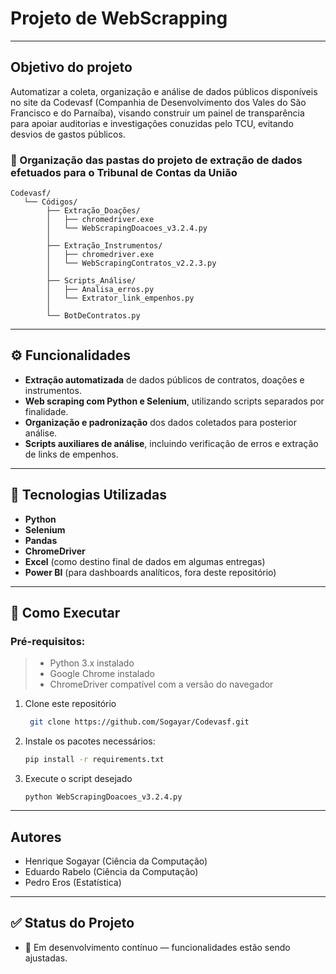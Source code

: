 # Projeto de WebScrapping
---
## Objetivo do projeto
  Automatizar a coleta, organização e análise de dados públicos disponíveis no site da Codevasf (Companhia de Desenvolvimento dos Vales do São Francisco e do Parnaíba), visando construir um painel de transparência para apoiar auditorias e investigações conuzidas pelo TCU, evitando desvios de gastos públicos.
### 📁 Organização das pastas do projeto de extração de dados efetuados para o Tribunal de Contas da União
   ```
Codevasf/
      └── Códigos/
           ├── Extração_Doações/
           │   ├── chromedriver.exe
           │   └── WebScrapingDoacoes_v3.2.4.py
           │
           ├── Extração_Instrumentos/
           │   ├── chromedriver.exe
           │   └── WebScrapingContratos_v2.2.3.py
           │
           ├── Scripts_Análise/
           │   ├── Analisa_erros.py
           │   └── Extrator_link_empenhos.py
           │
           └── BotDeContratos.py
```
---

## ⚙️ Funcionalidades

-  **Extração automatizada** de dados públicos de contratos, doações e instrumentos.
-  **Web scraping com Python e Selenium**, utilizando scripts separados por finalidade.
-  **Organização e padronização** dos dados coletados para posterior análise.
-  **Scripts auxiliares de análise**, incluindo verificação de erros e extração de links de empenhos.

---

## 🧰 Tecnologias Utilizadas

- **Python**   
- **Selenium**  
- **Pandas**  
- **ChromeDriver**  
- **Excel** (como destino final de dados em algumas entregas)  
- **Power BI** (para dashboards analíticos, fora deste repositório)

---

## 🚀 Como Executar

 ### **Pré-requisitos**:
 > - Python 3.x instalado  
 > - Google Chrome instalado  
 > - ChromeDriver compatível com a versão do navegador  

1. Clone este repositório  
   ```bash
    git clone https://github.com/Sogayar/Codevasf.git
   ```

2. Instale os pacotes necessários:  
   ```bash
   pip install -r requirements.txt
   ```
3. Execute o script desejado
   ```
   python WebScrapingDoacoes_v3.2.4.py
   ```
   
---

## Autores
- Henrique Sogayar (Ciência da Computação)
- Eduardo Rabelo (Ciência da Computação)
- Pedro Eros (Estatística)

---
   
## ✅ Status do Projeto
 - 🔄 Em desenvolvimento contínuo — funcionalidades estão sendo ajustadas.


